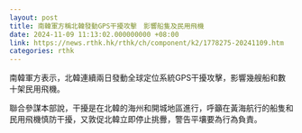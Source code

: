 ```yaml
---
layout: post
title: 南韓軍方稱北韓發動GPS干擾攻擊　影響船隻及民用飛機
date: 2024-11-09 11:13:02.000000000 +08:00
link: https://news.rthk.hk/rthk/ch/component/k2/1778275-20241109.htm
categories: rthk
---
```


南韓軍方表示，北韓連續兩日發動全球定位系統GPS干擾攻擊，影響幾艘船和數十架民用飛機。

聯合參謀本部說，干擾是在北韓的海州和開城地區進行，呼籲在黃海航行的船隻和民用飛機慎防干擾，又敦促北韓立即停止挑釁，警告平壤要為行為負責。
